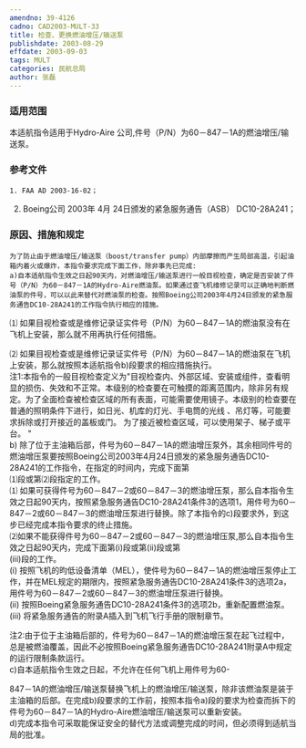 ```yaml
---
amendno: 39-4126  
cadno: CAD2003-MULT-33  
title: 检查、更换燃油增压/输送泵  
publishdate: 2003-08-29  
effdate: 2003-09-03  
tags: MULT  
categories: 民航总局  
author: 张磊  
---
```

  
### 适用范围  
本适航指令适用于Hydro-Aire 公司,件号（P/N）为60－847－1A的燃油增压/输送泵。  
  
<!--more-->  
### 参考文件  
    1. FAA AD 2003-16-02；  
 2. Boeing公司 2003年 4月 24日颁发的紧急服务通告（ASB） DC10-28A241；  
  
### 原因、措施和规定  
    为了防止由于燃油增压/输送泵（boost/transfer pump）内部摩擦而产生局部高温，引起油箱内着火或爆炸，本指令要求完成下面工作，除非事先已完成:  
    a)自本适航指令生效之日起90天内，对燃油增压/输送泵进行一般目视检查，确定是否安装了件号（P/N）为60－847－1A的Hydro-Aire燃油泵。如果通过查飞机维修记录可以正确地判断燃油泵的件号，可以以此来替代对燃油泵的检查。按照Boeing公司2003年4月24日颁发的紧急服务通告DC10-28A241的工作指令执行相应的措施。  
⑴ 如果目视检查或是维修记录证实件号（P/N）为60－847－1A的燃油泵没有在飞机上安装，那么就不用再执行任何措施。  
  
      
⑵ 如果目视检查或是维修记录证实件号（P/N）为60－847－1A的燃油泵在飞机上安装，那么就按照本适航指令b)段要求的相应措施执行。  
     注1:本指令的一般目视检查定义为"目视检查内、外部区域、安装或组件，查看明显的损伤、失效和不正常。本级别的检查要在可触摸的距离范围内，除非另有规定。为了全面检查被检查区域的所有表面，可能需要使用镜子。本级别的检查要在普通的照明条件下进行，如日光、机库的灯光、手电筒的光线 、吊灯等，可能要求拆除或打开接近的盖板或门。 为了接近被检查区域，可以使用架子、梯子或平台。 "  
b) 除了位于主油箱后部，件号为60－847－1A的燃油增压泵外，其余相同件号的燃油增压泵要按照Boeing公司2003年4月24日颁发的紧急服务通告DC10-28A241的工作指令，在指定的时间内，完成下面第  
⑴段或第⑵段指定的工作。  
⑴ 如果可获得件号为60－847－2或60－847－3的燃油增压泵，那么自本指令生效之日起90天内，按照紧急服务通告DC10-28A241条件3的选项1，用件号为60－847－2或60－847－3的燃油增压泵进行替换。除了本指令的c)段要求外，到这步已经完成本指令要求的终止措施。  
     ⑵如果不能获得件号为60－847－2或60－847－3的燃油增压泵,那么自本指令生效之日起90天内，完成下面第(i)段或第(ii)段或第  
(iii)段的工作。  
(i) 按照飞机的昀低设备清单（MEL），使件号为60－847－1A的燃油增压泵停止工作，并在MEL规定的期限内，按照紧急服务通告DC10-28A241条件3的选项2a，用件号为60－847－2或60－847－3的燃油增压泵进行替换。  
      (ii) 按照Boeing紧急服务通告DC10-28A241条件3的选项2b，重新配置燃油泵。  
      (iii) 将紧急服务通告的附录A插入到飞机飞行手册的限制章节。  
  
注2:由于位于主油箱后部的，件号为60－847－1A的燃油增压泵在起飞过程中，总是被燃油覆盖，因此不必按照Boeing紧急服务通告DC10-28A241附录A中规定的运行限制条款运行。  
    c)自本适航指令生效之日起，不允许在任何飞机上用件号为60-  
      
847－1A的燃油增压/输送泵替换飞机上的燃油增压/输送泵，除非该燃油泵是装于主油箱的后部。在完成b)段要求的工作前，按照本指令a)段的要求为检查而拆下的件号为60－847－1A的Hydro-Aire燃油增压/输送泵可以重新安装。  
    d)完成本指令可采取能保证安全的替代方法或调整完成的时间，但必须得到适航当局的批准。  
